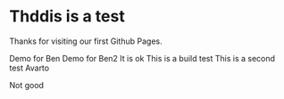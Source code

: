 # Thddis is a test

Thanks for visiting our first Github Pages.

Demo for Ben
Demo for Ben2
It is ok
This is a build test
This is a second test
Avarto

Not good
